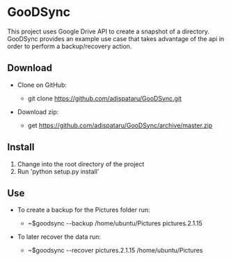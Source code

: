 # GooDSync
This project uses Google Drive API to create a snapshot of a directory.
GooDSync  provides an example use case that takes  advantage of the api in order to perform a backup/recovery action.

## Download

* Clone on GitHub:
  - git clone https://github.com/adispataru/GooDSync.git
  
* Download zip:
  - get https://github.com/adispataru/GooDSync/archive/master.zip
  
## Install
1. Change into the root directory of the project
2. Run 'python setup.py install'

## Use 

* To create a backup for the Pictures folder run:
  - ~$goodsync --backup /home/ubuntu/Pictures pictures.2.1.15
  
* To later recover the data run:
  - ~$goodsync --recover pictures.2.1.15 /home/ubuntu/Pictures
